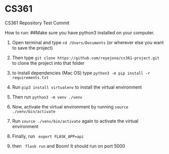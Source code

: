 # CS361
CS361 Repository
Test Commit


How to run:
##Make sure you have python3 installed on your computer.


1. Open terminal and type 
```cd /Users/Documents``` (or wherever else you want to save the project)
2. Then type 
```git clone https://github.com/reyejona/cs361-project.git ```
to clone the project into that folder

3. to install dependencies (Mac OS) type 
```python3 -m pip install -r requirements.txt```

4. Run 
```pip3 install virtualenv``` 
to install the virtual environment

5. Then run 
```python3 -m venv ./venv```

6. Now, activate the virtual environment by running 
```source ./venv/bin/activate```

7. Run 
```source ./venv/bin/activate``` 
again to activate the virtual environment

8. Finally, run 
``` export FLASK_APP=api```

9. then 
``` flask run``` 
and Boom! It should run on port 5000
